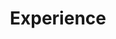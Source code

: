 ---
widget: experience
active: true
headless: true
weight: 40
title: Experience
date_format: Jan 2006
experience:
  - title: Mechanical Designer
    company: ISENSE Co.
    company_url: 'http://isenseco.com'
    company_logo: isense_logo
    location: Tehran, Iran
    date_start: '2022-07-23'
    description: >-
        * Vibration Analysis

        * Device Enclosure Design

        * CAD Modeling

  - title: Voluntary Member
    company: Student Scientific Society (SSS) of Mechanical Engineering, IUST
    company_logo: ssme_logo
    location: Tehran, Iran
    date_start: '2018-01-01'
    date_end: '2022-07-01'
    description: >-
      * Managined Classes

      * Tutored a Simulink Workshop

      * Designed Questions for Matlab Competition

  - title: Member of Editorial Board
    company: Takane Magazine
    location: Tehran, Iran
    date_start: '2018-01-01'
    date_end: '2022-07-01'

  - title: Official Member
    company: Language Institute and Cultural Center, IUST
    company_logo: licc_logo
    location: Tehran, Iran
    date_start: '2018-01-01'
    date_end: '2020-01-01'

  - title: Teaching Assistant
    company: Mechanical Engineering Department, IUST
    company_logo: iust_logo
    location: Tehran, Iran
    date_start: '2020-09-01'
    date_end: '2020-12-01'
    description: Dynamic Course


  - title: Teaching Assistant
    company: Mechanical Engineering Department, IUST
    company_logo: iust_logo
    location: Tehran, Iran
    date_start: '2020-01-01'
    date_end: '2020-03-01'
    description: Vibration Course

design:
  columns: "2"
---